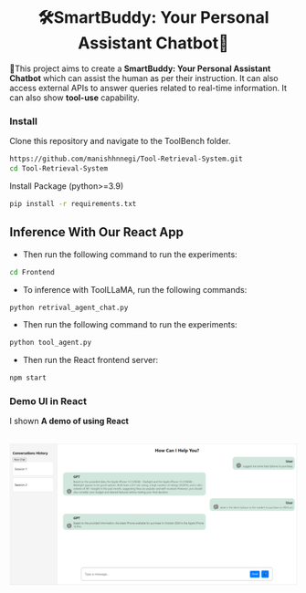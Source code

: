 <div align= "center">
    <h1> 🛠️SmartBuddy: Your Personal Assistant Chatbot🤖</h1>
</div>



<!-- <div align="center">
<img src="https://cdn.discordapp.com/attachments/941582479117127680/1111543600879259749/20230526075532.png" width="350px"> -->
</div>

🔨This project aims to create a **SmartBuddy: Your Personal Assistant Chatbot** which can assist the human as per their instruction. It can also access external APIs to answer queries related to real-time information. It can also show **tool-use** capability.



### Install
Clone this repository and navigate to the ToolBench folder.
```bash
https://github.com/manishhnnegi/Tool-Retrieval-System.git
cd Tool-Retrieval-System
```
Install Package (python>=3.9)
```bash
pip install -r requirements.txt
```



## Inference With Our React App
- Then run the following command to run the experiments:
```bash
cd Frontend
```
- To inference with ToolLLaMA, run the following commands:
```bash
python retrival_agent_chat.py
```
- Then run the following command to run the experiments:
```bash
python tool_agent.py

```
- Then run the React frontend server:
```bash
npm start
```



### Demo UI in React

I shown **A demo of using React**

<br>
<div align="center">

<img src="Images\chat.png" width="800px">

</div>
<br>


<!-- We also provide **A demo of using ToolLLaMA**

<div align="center">

https://github.com/OpenBMB/ToolBench/assets/25274507/f1151d85-747b-4fac-92ff-6c790d8d9a31

</div> -->
